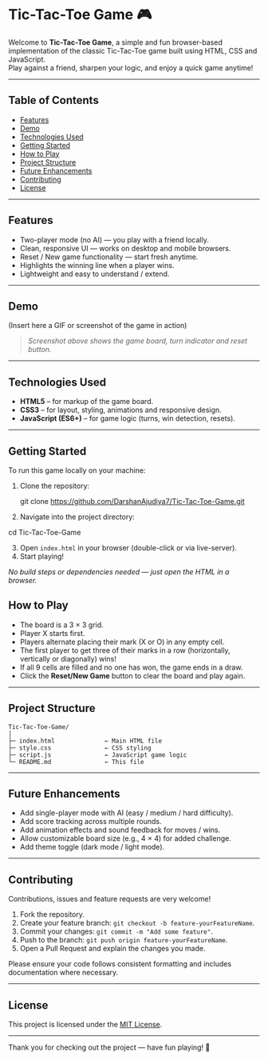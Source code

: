 
# Tic-Tac-Toe Game 🎮

Welcome to **Tic-Tac-Toe Game**, a simple and fun browser-based implementation of the classic Tic-Tac-Toe game built using HTML, CSS and JavaScript.  
Play against a friend, sharpen your logic, and enjoy a quick game anytime!

---

## Table of Contents
- [Features](#features)  
- [Demo](#demo)  
- [Technologies Used](#technologies-used)  
- [Getting Started](#getting-started)  
- [How to Play](#how-to-play)  
- [Project Structure](#project-structure)  
- [Future Enhancements](#future-enhancements)  
- [Contributing](#contributing)  
- [License](#license)  

---

## Features
- Two-player mode (no AI) — you play with a friend locally.  
- Clean, responsive UI — works on desktop and mobile browsers.  
- Reset / New game functionality — start fresh anytime.  
- Highlights the winning line when a player wins.  
- Lightweight and easy to understand / extend.  

---

## Demo  
(Insert here a GIF or screenshot of the game in action)  
> *Screenshot above shows the game board, turn indicator and reset button.*

---

## Technologies Used
- **HTML5** – for markup of the game board.  
- **CSS3** – for layout, styling, animations and responsive design.  
- **JavaScript (ES6+)** – for game logic (turns, win detection, resets).  

---

## Getting Started  
To run this game locally on your machine:

1. Clone the repository:  
   
   git clone https://github.com/DarshanAjudiya7/Tic-Tac-Toe-Game.git


2. Navigate into the project directory:


  cd Tic-Tac-Toe-Game

3. Open `index.html` in your browser (double-click or via live-server).
4. Start playing!

*No build steps or dependencies needed — just open the HTML in a browser.*


## How to Play

* The board is a 3 × 3 grid.
* Player X starts first.
* Players alternate placing their mark (X or O) in any empty cell.
* The first player to get three of their marks in a row (horizontally, vertically or diagonally) wins!
* If all 9 cells are filled and no one has won, the game ends in a draw.
* Click the **Reset/New Game** button to clear the board and play again.

---

## Project Structure

```
Tic-Tac-Toe-Game/
│  
├─ index.html              ← Main HTML file  
├─ style.css               ← CSS styling  
├─ script.js               ← JavaScript game logic  
└─ README.md               ← This file  
```

---

## Future Enhancements

* Add single-player mode with AI (easy / medium / hard difficulty).
* Add score tracking across multiple rounds.
* Add animation effects and sound feedback for moves / wins.
* Allow customizable board size (e.g., 4 × 4) for added challenge.
* Add theme toggle (dark mode / light mode).

---

## Contributing

Contributions, issues and feature requests are very welcome!

1. Fork the repository.
2. Create your feature branch: `git checkout -b feature-yourFeatureName`.
3. Commit your changes: `git commit -m "Add some feature"`.
4. Push to the branch: `git push origin feature-yourFeatureName`.
5. Open a Pull Request and explain the changes you made.

Please ensure your code follows consistent formatting and includes documentation where necessary.

---

## License  
This project is licensed under the [MIT License](./LICENSE).

---

Thank you for checking out the project — have fun playing! 🙌

```


